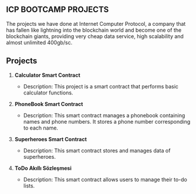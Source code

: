 ## ICP BOOTCAMP PROJECTS

The projects we have done at Internet Computer Protocol, a company that has fallen like lightning into the blockchain world and become one of the blockchain giants, providing very cheap data service, high scalability and almost unlimited 400gb/sc.

## Projects

1. **Calculator Smart Contract**

   - Description: This project is a smart contract that performs basic calculator functions.

2. **PhoneBook Smart Contract**

   - Description: This smart contract manages a phonebook containing names and phone numbers. It stores a phone number corresponding to each name.

3. **Superheroes Smart Contract**

   - Description: This smart contract stores and manages data of superheroes.

4. **ToDo Akıllı Sözleşmesi**

   - Description: This smart contract allows users to manage their to-do lists.
